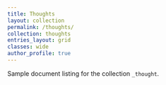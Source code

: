 ```yaml
---
title: Thoughts
layout: collection
permalink: /thoughts/
collection: thoughts
entries_layout: grid
classes: wide
author_profile: true
---
```


Sample document listing for the collection `_thought`.
